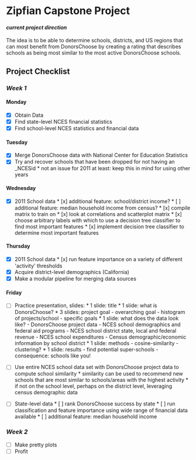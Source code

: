 Zipfian Capstone Project
===

#### _current project direction_
The idea is to be able to determine schools, districts, and US regions that can most benefit from DonorsChoose by creating a rating that describes schools as being most similar to the most active DonorsChoose schools.

## Project Checklist

### _Week 1_

#### Monday
- [x] Obtain Data
- [x] Find state-level NCES financial statistics
- [x] Find school-level NCES statistics and financial data

#### Tuesday
- [x] Merge DonorsChoose data with National Center for Education Statistics
- [x] Try and recover schools that have been dropped for not having an \_NCESid
      * not an issue for 2011 at least: keep this in mind for using other years

#### Wednesday
- [x] 2011 School data
      * [x] additional feature: school/district income?
      * [ ] additional feature: median household income from census?
      * [x] compile matrix to train on
      * [x] look at correlations and scatterplot matrix
      * [x] choose arbitrary labels with which to use a decision tree classifier to find most important features
      * [x] implement decision tree classifier to determine most important features

#### Thursday
- [x] 2011 School data
      * [x] run feature importance on a variety of different 'activity' thresholds
- [x] Acquire district-level demographics (California)
- [x] Make a modular pipeline for merging data sources

#### Friday
- [ ] Practice presentation, slides:
      * 1 slide: title
      * 1 slide: what is DonorsChoose?
      * 3 slides: project goal 
          - overarching goal
          - histogram of projects/school
          - specific goals
      * 1 slide: what does the data look like?
          - DonorsChoose project data
          - NCES school demographics and federal aid programs
          - NCES school district state, local and federal revenue
          - NCES school expenditures
          - Census demographic/economic information by school district
      * 1 slide: methods
          - cosine-similarity
          - clustering?
      * 1 slide: results
          - find potential super-schools
          - consequence: schools like you!
- [ ] Use entire NCES school data set with DonorsChoose project data to compute school similarity
      * similarity can be used to recommend new schools that are most similar to schools/areas with the highest activity
      * if not on the school level, perhaps on the district level, leveraging census demographic data
- [ ] State-level data
      * [ ] rank DonorsChoose success by state
      * [ ] run classification and feature importance using wide range of financial data available
      * [ ] additional feature: median household income


### _Week 2_

- [ ] Make pretty plots
- [ ] Profit
